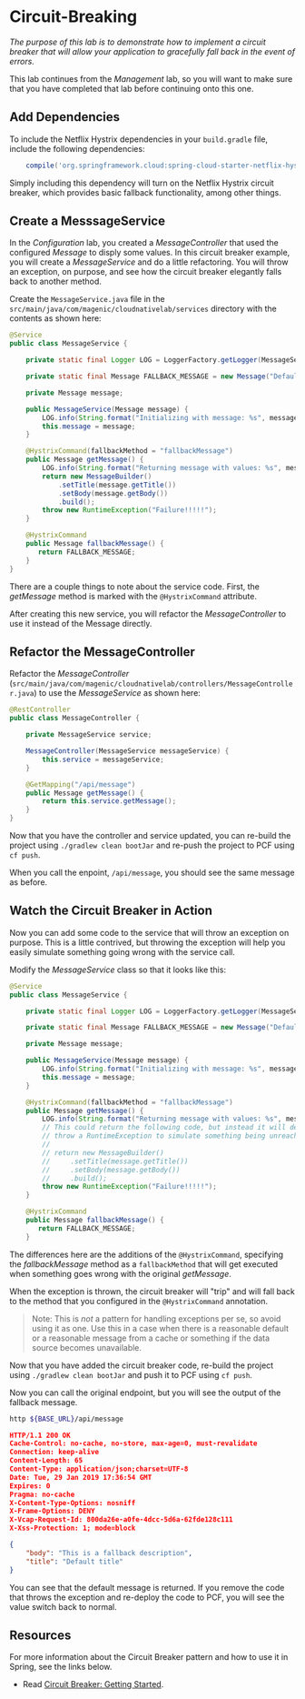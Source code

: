 # Circuit-Breaking

*The purpose of this lab is to demonstrate how to implement a circuit breaker that will
allow your application to gracefully fall back in the event of errors.*

This lab continues from the *Management* lab, so you will want to make sure that you have completed that lab before continuing onto this one.

## Add Dependencies

To include the Netflix Hystrix dependencies in your `build.gradle` file, include the 
following dependencies:

```gradle
	compile('org.springframework.cloud:spring-cloud-starter-netflix-hystrix')
```

Simply including this dependency will turn on the Netflix Hystrix circuit breaker,
which provides basic fallback functionality, among other things.

## Create a MesssageService

In the *Configuration* lab, you created a *MessageController* that used the configured
*Message* to disply some values. In this circuit breaker example, you will create
a *MessageService* and do a little refactoring. You will throw an exception, on 
purpose, and see how the circuit breaker elegantly falls back to another 
method. 

Create the `MessageService.java` file in the `src/main/java/com/magenic/cloudnativelab/services` 
directory with the contents as shown here:

```java
@Service
public class MessageService {

    private static final Logger LOG = LoggerFactory.getLogger(MessageService.class);

    private static final Message FALLBACK_MESSAGE = new Message("Default title", "This is a fallback description");

    private Message message;

    public MessageService(Message message) {
        LOG.info(String.format("Initializing with message: %s", message));
        this.message = message;
    }

    @HystrixCommand(fallbackMethod = "fallbackMessage")
    public Message getMessage() {
        LOG.info(String.format("Returning message with values: %s", message.getTitle()));
        return new MessageBuilder()
            .setTitle(message.getTitle())
            .setBody(message.getBody())
            .build();
        throw new RuntimeException("Failure!!!!!");
    }

    @HystrixCommand
    public Message fallbackMessage() {
       return FALLBACK_MESSAGE; 
    }
}
```

There are a couple things to note about the service code. First, the *getMessage* 
method is marked with the `@HystrixCommand` attribute.

After creating this new service, you will refactor the *MessageController* to use it 
instead of the Message directly.

## Refactor the MessageController

Refactor the *MessageController* 
(`src/main/java/com/magenic/cloudnativelab/controllers/MessageController.java`) 
to use the *MessageService* as shown here:

```java
@RestController
public class MessageController {

    private MessageService service;

    MessageController(MessageService messageService) {
        this.service = messageService;
    }

    @GetMapping("/api/message")
    public Message getMessage() {
        return this.service.getMessage();
    }
}
```

Now that you have the controller and service updated, you can re-build the 
project using `./gradlew clean bootJar` and re-push the project to PCF using
`cf push`. 

When you call the enpoint, `/api/message`, you should see the same message as before.

## Watch the Circuit Breaker in Action

Now you can add some code to the service that will throw an exception on purpose.
This is a little contrived, but throwing the exception will help you easily 
simulate something going wrong with the service call. 

Modify the *MessageService* class so that it looks like this:

```java
@Service
public class MessageService {

    private static final Logger LOG = LoggerFactory.getLogger(MessageService.class);

    private static final Message FALLBACK_MESSAGE = new Message("Default title", "This is a fallback description");

    private Message message;

    public MessageService(Message message) {
        LOG.info(String.format("Initializing with message: %s", message));
        this.message = message;
    }

    @HystrixCommand(fallbackMethod = "fallbackMessage")
    public Message getMessage() {
        LOG.info(String.format("Returning message with values: %s", message.getTitle()));
        // This could return the following code, but instead it will deliberately
        // throw a RuntimeException to simulate something being unreachable...
        // 
        // return new MessageBuilder()
        //     .setTitle(message.getTitle())
        //     .setBody(message.getBody())
        //     .build();
        throw new RuntimeException("Failure!!!!!");
    }

    @HystrixCommand
    public Message fallbackMessage() {
       return FALLBACK_MESSAGE; 
    }
```

The differences here are the additions of the `@HystrixCommand`, specifying the 
*fallbackMessage* method as a `fallbackMethod` that will get executed when something
goes wrong with the original *getMessage*.

When the exception is thrown, the circuit breaker will "trip" and will fall back
to the method that you configured in the `@HystrixCommand` annotation. 

> Note: This is _not_ a pattern for handling exceptions per se, so avoid using 
> it as one. Use this in a case when there is a reasonable default or a reasonable
> message from a cache or something if the data source becomes unavailable. 

Now that you have added the circuit breaker code, re-build the project using
`./gradlew clean bootJar` and push it to PCF using `cf push`. 

Now you can call the original endpoint, but you will see the output of the
fallback message.

```bash
http ${BASE_URL}/api/message
```

```json
HTTP/1.1 200 OK
Cache-Control: no-cache, no-store, max-age=0, must-revalidate
Connection: keep-alive
Content-Length: 65
Content-Type: application/json;charset=UTF-8
Date: Tue, 29 Jan 2019 17:36:54 GMT
Expires: 0
Pragma: no-cache
X-Content-Type-Options: nosniff
X-Frame-Options: DENY
X-Vcap-Request-Id: 800da26e-a0fe-4dcc-5d6a-62fde128c111
X-Xss-Protection: 1; mode=block

{
    "body": "This is a fallback description",
    "title": "Default title"
}
```

You can see that the default message is returned. If you remove the code that
throws the exception and re-deploy the code to PCF, you will see the value
switch back to normal.

## Resources

For more information about the Circuit Breaker pattern and how to use it in Spring,
see the links below.

* Read [Circuit Breaker: Getting Started](https://spring.io/guides/gs/circuit-breaker/).
